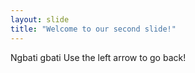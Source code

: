 ```yaml
---
layout: slide
title: "Welcome to our second slide!"
---
```

Ngbati gbati
Use the left arrow to go back!
